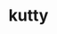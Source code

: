 ---
codehost: https://github.com/bigskysoftware/kutty
logohandle: kutty
sort: kutty
title: kutty
website: https://kutty.org/
---